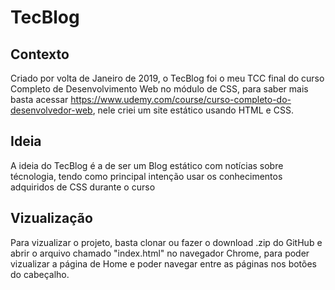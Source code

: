 # TecBlog

## Contexto

Criado por volta de Janeiro de 2019, o TecBlog foi o meu TCC final do curso Completo de Desenvolvimento Web no módulo de CSS, para saber mais basta acessar https://www.udemy.com/course/curso-completo-do-desenvolvedor-web, nele criei um site estático usando HTML e CSS.

## Ideia

A ideia do TecBlog é a de ser um Blog estático com notícias sobre técnologia, tendo como principal intenção usar os conhecimentos adquiridos de CSS durante o curso

## Vizualização

Para vizualizar o projeto, basta clonar ou fazer o download .zip do GitHub e abrir o arquivo chamado "index.html" no navegador Chrome, para poder vizualizar a página de Home e poder navegar entre as páginas nos botões do cabeçalho.



